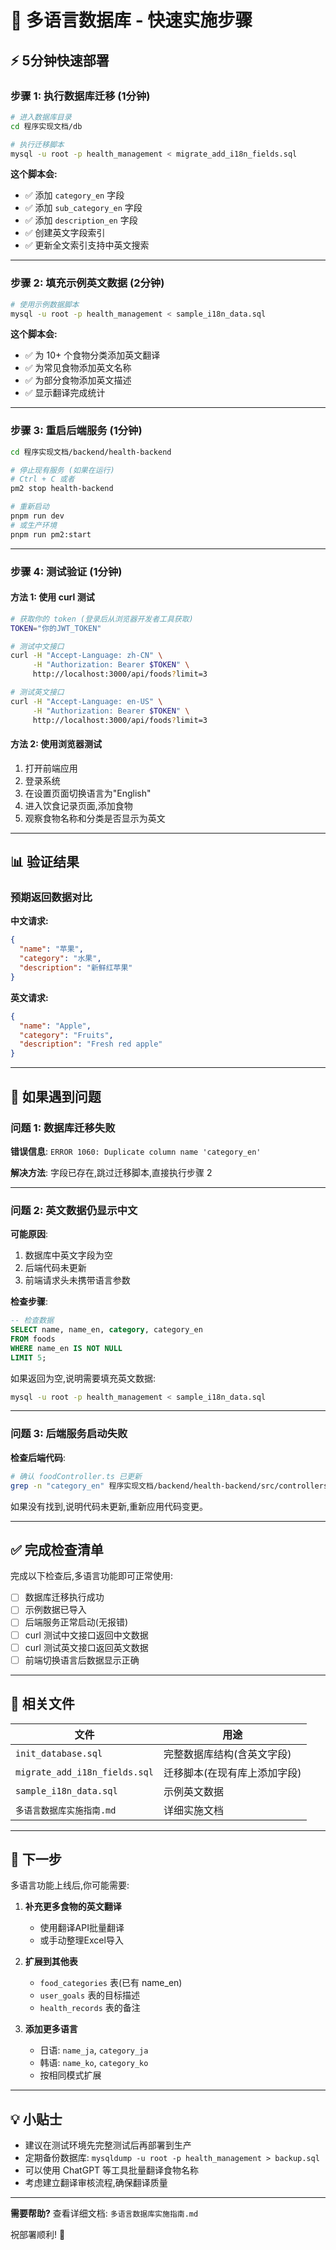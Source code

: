 # 🚀 多语言数据库 - 快速实施步骤

## ⚡ 5分钟快速部署

### 步骤 1: 执行数据库迁移 (1分钟)

```bash
# 进入数据库目录
cd 程序实现文档/db

# 执行迁移脚本
mysql -u root -p health_management < migrate_add_i18n_fields.sql
```

**这个脚本会:**
- ✅ 添加 `category_en` 字段
- ✅ 添加 `sub_category_en` 字段
- ✅ 添加 `description_en` 字段
- ✅ 创建英文字段索引
- ✅ 更新全文索引支持中英文搜索

---

### 步骤 2: 填充示例英文数据 (2分钟)

```bash
# 使用示例数据脚本
mysql -u root -p health_management < sample_i18n_data.sql
```

**这个脚本会:**
- ✅ 为 10+ 个食物分类添加英文翻译
- ✅ 为常见食物添加英文名称
- ✅ 为部分食物添加英文描述
- ✅ 显示翻译完成统计

---

### 步骤 3: 重启后端服务 (1分钟)

```bash
cd 程序实现文档/backend/health-backend

# 停止现有服务 (如果在运行)
# Ctrl + C 或者
pm2 stop health-backend

# 重新启动
pnpm run dev
# 或生产环境
pnpm run pm2:start
```

---

### 步骤 4: 测试验证 (1分钟)

#### 方法 1: 使用 curl 测试

```bash
# 获取你的 token (登录后从浏览器开发者工具获取)
TOKEN="你的JWT_TOKEN"

# 测试中文接口
curl -H "Accept-Language: zh-CN" \
     -H "Authorization: Bearer $TOKEN" \
     http://localhost:3000/api/foods?limit=3

# 测试英文接口
curl -H "Accept-Language: en-US" \
     -H "Authorization: Bearer $TOKEN" \
     http://localhost:3000/api/foods?limit=3
```

#### 方法 2: 使用浏览器测试

1. 打开前端应用
2. 登录系统
3. 在设置页面切换语言为"English"
4. 进入饮食记录页面,添加食物
5. 观察食物名称和分类是否显示为英文

---

## 📊 验证结果

### 预期返回数据对比

**中文请求:**
```json
{
  "name": "苹果",
  "category": "水果",
  "description": "新鲜红苹果"
}
```

**英文请求:**
```json
{
  "name": "Apple",
  "category": "Fruits",
  "description": "Fresh red apple"
}
```

---

## 🔧 如果遇到问题

### 问题 1: 数据库迁移失败

**错误信息**: `ERROR 1060: Duplicate column name 'category_en'`

**解决方法**: 字段已存在,跳过迁移脚本,直接执行步骤 2

---

### 问题 2: 英文数据仍显示中文

**可能原因**:
1. 数据库中英文字段为空
2. 后端代码未更新
3. 前端请求头未携带语言参数

**检查步骤**:
```sql
-- 检查数据
SELECT name, name_en, category, category_en
FROM foods
WHERE name_en IS NOT NULL
LIMIT 5;
```

如果返回为空,说明需要填充英文数据:
```bash
mysql -u root -p health_management < sample_i18n_data.sql
```

---

### 问题 3: 后端服务启动失败

**检查后端代码**:
```bash
# 确认 foodController.ts 已更新
grep -n "category_en" 程序实现文档/backend/health-backend/src/controllers/foodController.ts
```

如果没有找到,说明代码未更新,重新应用代码变更。

---

## ✅ 完成检查清单

完成以下检查后,多语言功能即可正常使用:

- [ ] 数据库迁移执行成功
- [ ] 示例数据已导入
- [ ] 后端服务正常启动(无报错)
- [ ] curl 测试中文接口返回中文数据
- [ ] curl 测试英文接口返回英文数据
- [ ] 前端切换语言后数据显示正确

---

## 📁 相关文件

| 文件 | 用途 |
|------|------|
| `init_database.sql` | 完整数据库结构(含英文字段) |
| `migrate_add_i18n_fields.sql` | 迁移脚本(在现有库上添加字段) |
| `sample_i18n_data.sql` | 示例英文数据 |
| `多语言数据库实施指南.md` | 详细实施文档 |

---

## 🎯 下一步

多语言功能上线后,你可能需要:

1. **补充更多食物的英文翻译**
   - 使用翻译API批量翻译
   - 或手动整理Excel导入

2. **扩展到其他表**
   - `food_categories` 表(已有 name_en)
   - `user_goals` 表的目标描述
   - `health_records` 表的备注

3. **添加更多语言**
   - 日语: `name_ja`, `category_ja`
   - 韩语: `name_ko`, `category_ko`
   - 按相同模式扩展

---

## 💡 小贴士

- 建议在测试环境先完整测试后再部署到生产
- 定期备份数据库: `mysqldump -u root -p health_management > backup.sql`
- 可以使用 ChatGPT 等工具批量翻译食物名称
- 考虑建立翻译审核流程,确保翻译质量

---

**需要帮助?** 查看详细文档: `多语言数据库实施指南.md`

祝部署顺利! 🎉
